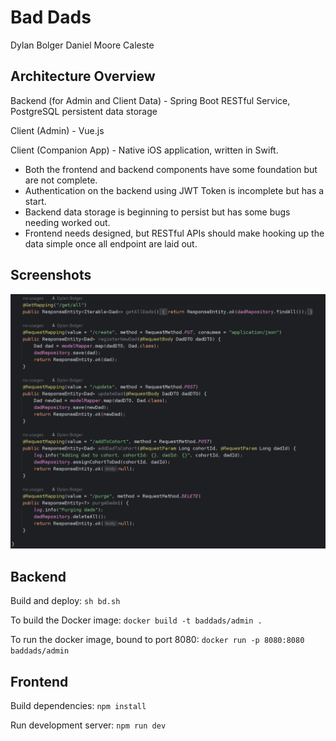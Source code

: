 # Bad Dads
Dylan Bolger
Daniel Moore
Caleste

## Architecture Overview
Backend (for Admin and Client Data) - Spring Boot RESTful Service, PostgreSQL persistent data storage

Client (Admin) - Vue.js

Client (Companion App) - Native iOS application, written in Swift.

 - Both the frontend and backend components have some foundation but are not complete.
 - Authentication on the backend using JWT Token is incomplete but has a start.
 - Backend data storage is beginning to persist but has some bugs needing worked out.
 - Frontend needs designed, but RESTful APIs should make hooking up the data simple once all endpoint are laid out.

## Screenshots
![](screens/2023-11-05-094226_1243x1006_scrot.png)

## Backend

Build and deploy:
`sh bd.sh`

To build the Docker image:
`docker build -t baddads/admin .`

To run the docker image, bound to port 8080:
`docker run -p 8080:8080 baddads/admin`

## Frontend

Build dependencies:
`npm install`

Run development server:
`npm run dev`
